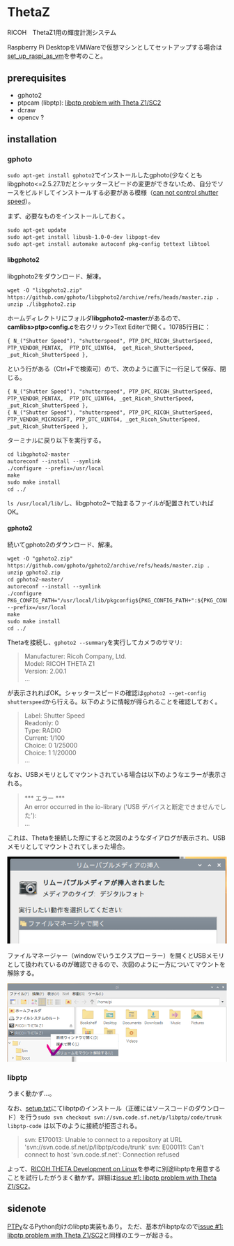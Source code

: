 # ThetaZ
RICOH　ThetaZ1用の輝度計測システム

Raspberry Pi DesktopをVMWareで仮想マシンとしてセットアップする場合は[set_up_raspi_as_vm](https://github.com/ail-and-colleagues/ThetaZ/blob/refactoring/set_up_raspi_as_vm/README.md)を参考のこと。

## prerequisites
* gphoto2
* ptpcam (libptp): [libptp problem with Theta Z1/SC2](https://github.com/ail-and-colleagues/ThetaZ/issues/1)
* dcraw
* opencv ?

## installation
### gphoto
`sudo apt-get install gphoto2`でインストールしたgphoto(少なくともlibgphoto<=2.5.27.1)だとシャッタースピードの変更ができないため、自分でソースをビルドしてインストールする必要がある模様（[can not control shutter speed](https://github.com/ail-and-colleagues/ThetaZ/issues/1)）。

まず、必要なものをインストールしておく。
```
sudo apt-get update
sudo apt-get install libusb-1.0-0-dev libpopt-dev
sudo apt-get install automake autoconf pkg-config tettext libtool
```
#### libgphoto2
libgphoto2をダウンロード、解凍。
```
wget -O "libgphoto2.zip" https://github.com/gphoto/libgphoto2/archive/refs/heads/master.zip .
unzip ./libgphoto2.zip
```

ホームディレクトリにフォルダ**libgphoto2-master**があるので、**camlibs>ptp>config.c**を右クリック>Text Editerで開く。10785行目に：
```
{ N_("Shutter Speed"), "shutterspeed", PTP_DPC_RICOH_ShutterSpeed, PTP_VENDOR_PENTAX,  PTP_DTC_UINT64,  get_Ricoh_ShutterSpeed, _put_Ricoh_ShutterSpeed },
```
という行がある（Ctrl+Fで検索可）ので、次のように直下に一行足して保存、閉じる。
```
{ N_("Shutter Speed"), "shutterspeed", PTP_DPC_RICOH_ShutterSpeed, PTP_VENDOR_PENTAX,  PTP_DTC_UINT64, _get_Ricoh_ShutterSpeed, _put_Ricoh_ShutterSpeed },
{ N_("Shutter Speed"), "shutterspeed", PTP_DPC_RICOH_ShutterSpeed, PTP_VENDOR_MICROSOFT, PTP_DTC_UINT64, _get_Ricoh_ShutterSpeed, _put_Ricoh_ShutterSpeed },
```

ターミナルに戻り以下を実行する。
```
cd libgphoto2-master
autoreconf --install --symlink
./configure --prefix=/usr/local
make
sudo make install
cd ../
```
`ls /usr/local/lib/`し、libgphoto2~で始まるファイルが配置されていればOK。

#### gphoto2
続いてgphoto2のダウンロード、解凍。
```
wget -O "gphoto2.zip" https://github.com/gphoto/gphoto2/archive/refs/heads/master.zip .
unzip gphoto2.zip
cd gphoto2-master/
autoreconf --install --symlink
./configure PKG_CONFIG_PATH="/usr/local/lib/pkgconfig${PKG_CONFIG_PATH+":${PKG_CONFIG_PATH}"}" --prefix=/usr/local
make
sudo make install
cd ../
```

Thetaを接続し、`gphoto2 --summary`を実行してカメラのサマリ:
>Manufacturer: Ricoh Company, Ltd.  
>Model: RICOH THETA Z1  
>  Version: 2.00.1  
>  ...

が表示されればOK。シャッタースピードの確認は`gphoto2 --get-config shutterspeed`から行える。以下のように情報が得られることを確認しておく。

>Label: Shutter Speed                                                           
Readonly: 0  
Type: RADIO  
Current: 1/100  
Choice: 0 1/25000  
Choice: 1 1/20000  
...

なお、USBメモリとしてマウントされている場合は以下のようなエラーが表示される。
>*** エラー ***  
>An error occurred in the io-library ('USB デバイスと断定できませんでした'):  
>...  

これは、Thetaを接続した際にすると次図のようなダイアログが表示され、USBメモリとしてマウントされてしまった場合。

![Theta接続時の挙動](/assets/2022-08-24%20101247.png)

ファイルマネージャー（windowでいうエクスプローラー）を開くとUSBメモリとして扱われているのが確認できるので、次図のように一方についてマウントを解除する。

![Thetaのマウントと解除する](./assets/2022-08-24%20101557.png)


### libptp
うまく動かず…。

なお、[setup.txt](./docs/setup.txt)にてlibptpのインストール（正確にはソースコードのダウンロード）を行う`sudo svn checkout svn://svn.code.sf.net/p/libptp/code/trunk libptp-code` は以下のように接続が拒否される。
>svn: E170013: Unable to connect to a repository at URL 'svn://svn.code.sf.net/p/libptp/code/trunk'
>svn: E000111: Can't connect to host 'svn.code.sf.net': Connection refused

よって、[RICOH THETA Development on Linux](https://codetricity.github.io/theta-linux/usb_api/)を参考に別途libptpを用意することを試行したがうまく動かず。詳細は[issue #1: libptp problem with Theta Z1/SC2](https://github.com/ail-and-colleagues/ThetaZ/issues/1)。

## sidenote
[PTPy](https://github.com/Parrot-Developers/sequoia-ptpy)なるPython向けのlibptp実装もあり。
ただ、基本がlibptpなので[issue #1: libptp problem with Theta Z1/SC2](https://github.com/ail-and-colleagues/ThetaZ/issues/1)と同様のエラーが起きる。